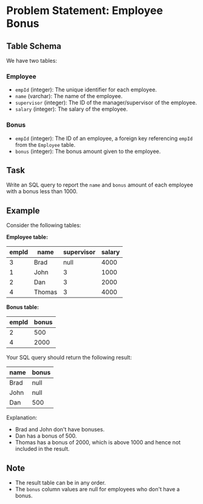 # Problem Statement: Employee Bonus

## Table Schema

We have two tables:

### Employee

- `empId` (integer): The unique identifier for each employee.
- `name` (varchar): The name of the employee.
- `supervisor` (integer): The ID of the manager/supervisor of the employee.
- `salary` (integer): The salary of the employee.

### Bonus

- `empId` (integer): The ID of an employee, a foreign key referencing `empId` from the `Employee` table.
- `bonus` (integer): The bonus amount given to the employee.

## Task

Write an SQL query to report the `name` and `bonus` amount of each employee with a bonus less than 1000.

## Example

Consider the following tables:

**Employee table:**

| empId | name   | supervisor | salary |
|-------|--------|------------|--------|
| 3     | Brad   | null       | 4000   |
| 1     | John   | 3          | 1000   |
| 2     | Dan    | 3          | 2000   |
| 4     | Thomas | 3          | 4000   |

**Bonus table:**

| empId | bonus |
|-------|-------|
| 2     | 500   |
| 4     | 2000  |

Your SQL query should return the following result:

| name   | bonus |
|--------|-------|
| Brad   | null  |
| John   | null  |
| Dan    | 500   |

Explanation: 
- Brad and John don't have bonuses.
- Dan has a bonus of 500.
- Thomas has a bonus of 2000, which is above 1000 and hence not included in the result.

## Note

- The result table can be in any order.
- The `bonus` column values are null for employees who don't have a bonus.
